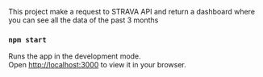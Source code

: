 This project make a request to STRAVA API and return a dashboard where you can see all the data of the past 3 months

### `npm start`

Runs the app in the development mode.\
Open [http://localhost:3000](http://localhost:3000) to view it in your browser.
